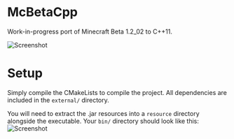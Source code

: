 # McBetaCpp
Work-in-progress port of Minecraft Beta 1.2_02 to C++11.

![Screenshot](https://github.com/McBetaCpp/McBetaCpp/blob/main/img/Screenshot.png?raw=true)

# Setup
Simply compile the CMakeLists to compile the project. All dependencies are included in the `external/` directory.

You will need to extract the .jar resources into a `resource` directory alongside the executable. Your `bin/` directory should look like this:
![Screenshot](https://github.com/McBetaCpp/McBetaCpp/blob/main/img/Bin.png?raw=true)
